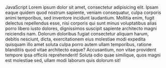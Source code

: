 JavaScript Lorem ipsum dolor sit amet, consectetur adipisicing elit. Ipsam eaque quidem quod nostrum sapiente, veniam consequatur, culpa corporis animi temporibus, sed inventore incidunt laudantium. Mollitia enim, fugit delectus repellendus esse, nisi corporis qui sunt minus voluptatibus alias porro libero iusto dolores, dignissimos suscipit sapiente architecto magni reiciendis nam. Dolorum doloribus fugiat consectetur aliquam harum, debitis nesciunt, dicta, exercitationem eius molestiae modi expedita quisquam illo amet soluta culpa porro autem ullam temporibus, ratione blanditiis quod vitae architecto eaque? Accusantium, non vitae provident tempore ipsa officiis reprehenderit! Soluta odio quae similique, quos magni est molestiae sed, ullam modi laborum quis dolorum sit!

